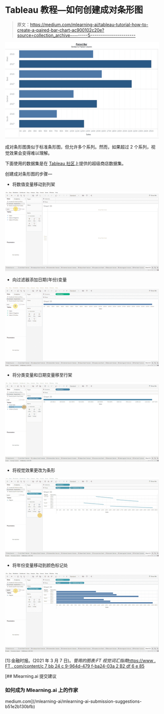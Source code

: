 # Tableau 教程—如何创建成对条形图

> 原文：<https://medium.com/mlearning-ai/tableau-tutorial-how-to-create-a-paired-bar-chart-ac900102c20e?source=collection_archive---------5----------------------->

![](img/755aa02a38f190ece73eb74d3fa3a86c.png)

成对条形图类似于标准条形图，但允许多个系列。然而，如果超过 2 个系列，视觉效果会变得难以理解。

下面使用的数据集是在 [Tableau 社区](https://community.tableau.com/s/question/0D54T00000CWeX8SAL/sample-superstore-sales-excelxls)上提供的超级商店数据集。

创建成对条形图的步骤—

*   将数值变量移动到列架

![](img/f84f4998ba358ad80f5f355d8f4cc9f2.png)

*   向过滤器添加日期(年份)变量

![](img/4caee10b52b7f0e7211fc1a36d5581be.png)

*   将分类变量和日期变量移至行架

![](img/b24812f28a50516f4913d923b5581a03.png)

*   将视觉效果更改为条形

![](img/89cd2404133a4325cfa761a808b082db.png)

*   将年份变量移动到颜色标记处

![](img/36c893505ee772f1a90a94454e059cb0.png)

[1]:金融时报。(2021 年 3 月 7 日)。*管用的图表:FT 视觉词汇指南*[https://www . FT . com/content/c 7 bb 24 c 9-964d-479 f-ba24-03a 2 B2 df 6 e 85](https://www.ft.com/content/c7bb24c9-964d-479f-ba24-03a2b2df6e85)

[](/mlearning-ai/mlearning-ai-submission-suggestions-b51e2b130bfb) [## Mlearning.ai 提交建议

### 如何成为 Mlearning.ai 上的作家

medium.com](/mlearning-ai/mlearning-ai-submission-suggestions-b51e2b130bfb)